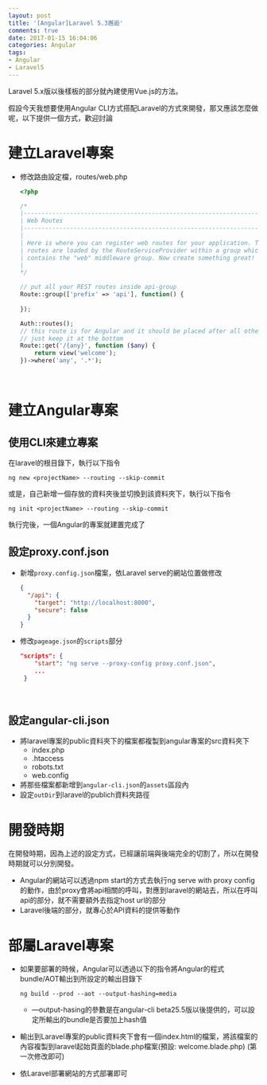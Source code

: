 ```yaml
---
layout: post
title: '[Angular]Laravel 5.3邂逅'
comments: true
date: 2017-01-15 16:04:06
categories: Angular
tags: 
- Angular
- Laravel5
---
```


Laravel 5.x版以後樣板的部分就內建使用Vue.js的方法。

假設今天我想要使用Angular CLI方式搭配Laravel的方式來開發，那又應該怎麼做呢，以下提供一個方式，歡迎討論

<!-- more -->

# 建立Laravel專案

* 修改路由設定檔，routes/web.php

  ```php
  <?php

  /*
  |--------------------------------------------------------------------------
  | Web Routes
  |--------------------------------------------------------------------------
  |
  | Here is where you can register web routes for your application. These
  | routes are loaded by the RouteServiceProvider within a group which
  | contains the "web" middleware group. Now create something great!
  |
  */

  // put all your REST routes inside api-group
  Route::group(['prefix' => 'api'], function() {
    
  });

  Auth::routes();
  // this route is for Angular and it should be placed after all other back end routes
  // just keep it at the bottom
  Route::get('/{any}', function ($any) {
      return view('welcome');
  })->where('any', '.*');
  ```

  ​



# 建立Angular專案

## 使用CLI來建立專案

在laravel的根目錄下，執行以下指令

```text
ng new <projectName> --routing --skip-commit
```

或是，自己新增一個存放的資料夾後並切換到該資料夾下，執行以下指令

```text
ng init <projectName> --routing --skip-commit
```

執行完後，一個Angular的專案就建置完成了



## 設定proxy.conf.json

* 新增`proxy.config.json`檔案，依Laravel serve的網站位置做修改

  ```json
  {
    "/api": {
      "target": "http://localhost:8000",
      "secure": false
    }
  }
  ```

* 修改`pageage.json`的`scripts`部分

  ```json
  "scripts": {
      "start": "ng serve --proxy-config proxy.conf.json",
      ...
   }
  ```

  ​

## 設定angular-cli.json

* 將laravel專案的public資料夾下的檔案都複製到angular專案的src資料夾下
  * index.php
  * .htaccess
  * robots.txt
  * web.config
* 將那些檔案都新增到`angular-cli.json`的`assets`區段內
* 設定`outDir`到laravel的publich資料夾路徑



# 開發時期

在開發時期，因為上述的設定方式，已經讓前端與後端完全的切割了，所以在開發時期就可以分別開發。

* Angular的網站可以透過npm start的方式去執行ng serve with proxy config的動作，由於proxy會將api相關的呼叫，對應到laravel的網站去，所以在呼叫api的部分，就不需要額外去指定host url的部分
* Laravel後端的部分，就專心於API資料的提供等動作



# 部屬Laravel專案

* 如果要部署的時候，Angular可以透過以下的指令將Angular的程式bundle/AOT輸出到所設定的輸出目錄下 

  ```text
  ng build --prod --aot --output-hashing=media
  ```

  * —output-hasing的參數是在angular-cli beta25.5版以後提供的，可以設定所輸出的bundle是否要加上hash值

* 輸出到Laravel專案的public資料夾下會有一個index.html的檔案，將該檔案的內容複製到laravel起始頁面的blade.php檔案(預設: welcome.blade.php) (第一次修改即可)

* 依Laravel部署網站的方式部署即可


